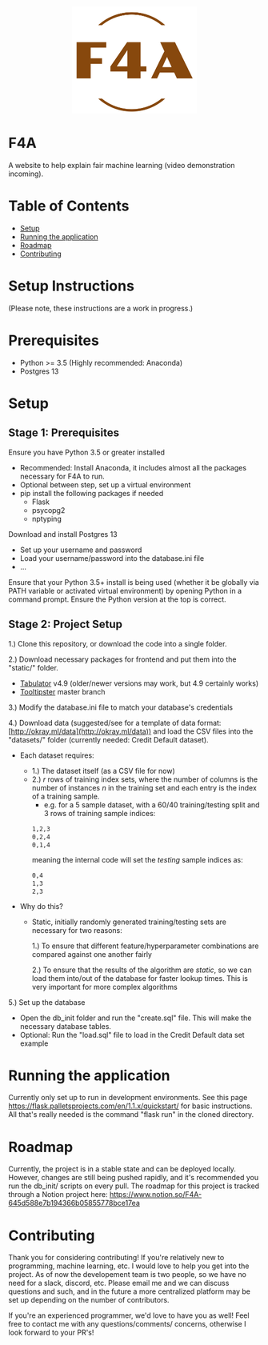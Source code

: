 <p align='center'>
    <img src='static/f4a_logo.png' alt='F4A Logo' width='250'/>
</p>

# F4A
A website to help explain fair machine learning (video demonstration incoming).

# Table of Contents
- [Setup](#setup-instructions) 
- [Running the application](#running-the-application)
- [Roadmap](#roadmap)
- [Contributing](#contributing)

# Setup Instructions
(Please note, these instructions are a work in progress.)

# Prerequisites

- Python >= 3.5 (Highly recommended: Anaconda)
- Postgres 13

# Setup
## Stage 1: Prerequisites

Ensure you have Python 3.5 or greater installed
- Recommended: Install Anaconda, it includes almost all the packages necessary for F4A to run.
- Optional between step, set up a virtual environment
- pip install the following packages if needed
    - Flask
    - psycopg2
    - nptyping

Download and install Postgres 13
- Set up your username and password
- Load your username/password into the database.ini file
- ...

Ensure that your Python 3.5+ install is being used (whether it be globally via PATH variable or activated virtual environment) by opening Python in a command prompt. Ensure the Python version at the top is correct.

## Stage 2: Project Setup

1.) Clone this repository, or download the code into a single folder.

2.) Download necessary packages for frontend and put them into the "static/" folder.
 - [Tabulator](http://tabulator.info/) v4.9 (older/newer versions may work, but 4.9 certainly works)
 - [Tooltipster](https://github.com/calebjacob/tooltipster) master branch


3.) Modify the database.ini file to match your database's credentials

4.) Download data (suggested/see for a template of data format: [http://okray.ml/data](http://okray.ml/data)) and load the CSV files into the "datasets/" folder (currently needed: Credit Default dataset). 
- Each dataset requires:
    - 1.) The dataset itself (as a CSV file for now)
    - 2.) *r* rows of training index sets, where the number of columns is the number of instances *n* in the training set and each entry is the index of a training sample.
        - e.g. for a 5 sample dataset, with a 60/40 training/testing split and 3 rows of training sample indices:
        ```
        1,2,3
        0,2,4
        0,1,4
        ````
        meaning the internal code will set the *testing* sample indices as:
        ```
        0,4
        1,3
        2,3
        ```

- Why do this?
    - Static, initially randomly generated training/testing sets are necessary for two reasons:

        1.) To ensure that different feature/hyperparameter combinations are compared against one another fairly

        2.) To ensure that the results of the algorithm are *static*, so we can load them into/out of the database for faster lookup times. This is very important for more complex algorithms


5.) Set up the database
- Open the db_init folder and run the "create.sql" file. This will make the necessary database tables.
- Optional: Run the "load.sql" file to load in the Credit Default data set example

# Running the application
Currently only set up to run in development environments. See this page https://flask.palletsprojects.com/en/1.1.x/quickstart/ for basic instructions. All that's really needed is the command "flask run" in the cloned directory.

# Roadmap
Currently, the project is in a stable state and can be deployed locally. However, changes are still being pushed
rapidly, and it's recommended you run the db_init/ scripts on every pull.
The roadmap for this project is tracked through a Notion project here: https://www.notion.so/F4A-645d588e7b194366b05855778bce17ea

# Contributing
Thank you for considering contributing! If you're relatively new to programming, machine learning, etc.
I would love to help you get into the project. As of now the developement team is two people, so we have no need for 
a slack, discord, etc. Please email me and we can discuss questions and such, and in the future a more centralized 
platform may be set up depending on the number of contributors.

If you're an experienced programmer, we'd love to have you as well! Feel free to contact me with any questions/comments/
concerns, otherwise I look forward to your PR's!
